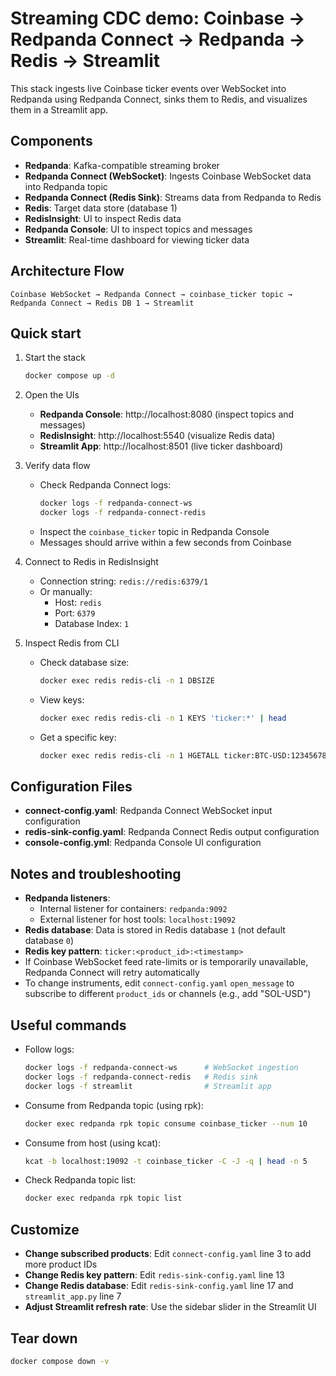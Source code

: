 # Streaming CDC demo: Coinbase → Redpanda Connect → Redpanda → Redis → Streamlit

This stack ingests live Coinbase ticker events over WebSocket into Redpanda using Redpanda Connect, sinks them to Redis, and visualizes them in a Streamlit app.

## Components
- **Redpanda**: Kafka-compatible streaming broker
- **Redpanda Connect (WebSocket)**: Ingests Coinbase WebSocket data into Redpanda topic
- **Redpanda Connect (Redis Sink)**: Streams data from Redpanda to Redis
- **Redis**: Target data store (database 1)
- **RedisInsight**: UI to inspect Redis data
- **Redpanda Console**: UI to inspect topics and messages
- **Streamlit**: Real-time dashboard for viewing ticker data

## Architecture Flow
```
Coinbase WebSocket → Redpanda Connect → coinbase_ticker topic → Redpanda Connect → Redis DB 1 → Streamlit
```

## Quick start

1. Start the stack
   ```bash
   docker compose up -d
   ```

2. Open the UIs
   - **Redpanda Console**: http://localhost:8080 (inspect topics and messages)
   - **RedisInsight**: http://localhost:5540 (visualize Redis data)
   - **Streamlit App**: http://localhost:8501 (live ticker dashboard)

3. Verify data flow
   - Check Redpanda Connect logs:
     ```bash
     docker logs -f redpanda-connect-ws
     docker logs -f redpanda-connect-redis
     ```
   - Inspect the `coinbase_ticker` topic in Redpanda Console
   - Messages should arrive within a few seconds from Coinbase

4. Connect to Redis in RedisInsight
   - Connection string: `redis://redis:6379/1`
   - Or manually:
     - Host: `redis`
     - Port: `6379`
     - Database Index: `1`

5. Inspect Redis from CLI
   - Check database size:
     ```bash
     docker exec redis redis-cli -n 1 DBSIZE
     ```
   - View keys:
     ```bash
     docker exec redis redis-cli -n 1 KEYS 'ticker:*' | head
     ```
   - Get a specific key:
     ```bash
     docker exec redis redis-cli -n 1 HGETALL ticker:BTC-USD:1234567890
     ```

## Configuration Files

- **connect-config.yaml**: Redpanda Connect WebSocket input configuration
- **redis-sink-config.yaml**: Redpanda Connect Redis output configuration
- **console-config.yml**: Redpanda Console UI configuration

## Notes and troubleshooting

- **Redpanda listeners**:
  - Internal listener for containers: `redpanda:9092`
  - External listener for host tools: `localhost:19092`
- **Redis database**: Data is stored in Redis database `1` (not default database `0`)
- **Redis key pattern**: `ticker:<product_id>:<timestamp>`
- If Coinbase WebSocket feed rate-limits or is temporarily unavailable, Redpanda Connect will retry automatically
- To change instruments, edit `connect-config.yaml` `open_message` to subscribe to different `product_ids` or channels (e.g., add "SOL-USD")

## Useful commands

- Follow logs:
  ```bash
  docker logs -f redpanda-connect-ws      # WebSocket ingestion
  docker logs -f redpanda-connect-redis   # Redis sink
  docker logs -f streamlit                # Streamlit app
  ```

- Consume from Redpanda topic (using rpk):
  ```bash
  docker exec redpanda rpk topic consume coinbase_ticker --num 10
  ```

- Consume from host (using kcat):
  ```bash
  kcat -b localhost:19092 -t coinbase_ticker -C -J -q | head -n 5
  ```

- Check Redpanda topic list:
  ```bash
  docker exec redpanda rpk topic list
  ```

## Customize

- **Change subscribed products**: Edit `connect-config.yaml` line 3 to add more product IDs
- **Change Redis key pattern**: Edit `redis-sink-config.yaml` line 13
- **Change Redis database**: Edit `redis-sink-config.yaml` line 17 and `streamlit_app.py` line 7
- **Adjust Streamlit refresh rate**: Use the sidebar slider in the Streamlit UI

## Tear down
```bash
docker compose down -v
```
